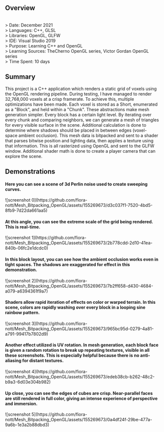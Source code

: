 <h2>Overview</h2>
<br>> Date: December 2021
<br>> Languages: C++, GLSL
<br>> Libraries: OpenGL, GLFW
<br>> IDE: Visual Studio 2019
<br>> Purpose: Learning C++ and OpenGL
<br>> Learning Sources: TheCherno OpenGL series, Victor Gordan OpenGL series
<br>> Time Spent: 10 days

<h2>Summary</h2>
<p>
 This project is a C++ application which renders a static grid of voxels using the OpenGL rendering pipeline. During testing, I have managed to render 32,768,000 voxels at a crisp framerate. To achieve this, multiple optimizations have been made. Each voxel is stored as a Short, enumerated as a "Block", and held within a "Chunk". These abstractions make mesh generation simpler. Every block has a certain light level. By iterating over every chunk and comparing neighbors, we can generate a mesh of triangles for every visible surface in the scene. Additional calculation is done to determine where shadows should be placed in between edges (voxel-space ambient occlusion). This mesh data is bitpacked and sent to a shader that parses bitwise position and lighting data, then applies a texture using that information. This is all rasterized using OpenGL and sent to the GLFW window. Additional shader math is done to create a player camera that can explore the scene. 
</p>

<h2>Demonstrations</h2>

<h4>Here you can see a scene of 3d Perlin noise used to create sweeping curves.</h4>
![screenshot 0](https://github.com/fiora-nott/Mesh_Bitpacking_OpenGL/assets/155269673/d3c037f1-7520-4bd5-8fb9-7d22da661aa5)

<h4>At this angle, you can see the extreme scale of the grid being rendered. This is real-time.</h4>
![screenshot 1](https://github.com/fiora-nott/Mesh_Bitpacking_OpenGL/assets/155269673/2b778cdd-2d10-41ea-840b-06fc2e1dcdc0)

<h4>In this block layout, you can see how the ambient occlusion works even in tight spaces.
The shadows are exaggerated for effect in this demonstration.
</h4>
![screenshot 2](https://github.com/fiora-nott/Mesh_Bitpacking_OpenGL/assets/155269673/7b2ff658-d430-4684-a079-a6394361f9a7)

<h4>Shaders allow rapid iteration of effects on color or warped terrain. In this scene, colors are rapidly
washing over every block in a looping sine rainbow pattern.</h4>
![screenshot 3](https://github.com/fiora-nott/Mesh_Bitpacking_OpenGL/assets/155269673/965bc95d-0279-4a81-a791-99417b7802d9)

<h4>Another effect utilized is UV rotation. In mesh generation, each block face is given a random
rotation to break up repeating textures, visible in all these screenshots. This is especially helpful 
because there is no anti-aliasing for distant textures.</h4>
![screenshot 4](https://github.com/fiora-nott/Mesh_Bitpacking_OpenGL/assets/155269673/edeb38cb-b262-48c2-b9a3-6d03e304b982)

<h4>Up close, you can see the edges of cubes are crisp. Near-parallel faces are still rendered in full color,
giving an intense experience of perspective and immersion.</h4>
![screenshot 5](https://github.com/fiora-nott/Mesh_Bitpacking_OpenGL/assets/155269673/0a4df24f-29be-477a-9a6b-1e3a2b88dbd3)
